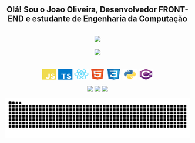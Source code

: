 <div align="center">
<h2> Olá! Sou o Joao Oliveira, Desenvolvedor FRONT-END e estudante de Engenharia da Computação</h2>
</div>
<br>
<div align="center">
  <a href="https://github.com/JoaoOliveiraaa">
    <img height="180em" src="https://github-readme-stats.vercel.app/api?username=JoaoOliveiraaa&show_icons=true&theme=dark&include_all_commits=true&count_private=true"/>
  </a>
</div>
<br>
<div align="center">
  <a href="https://github.com/JoaoOliveiraaa">
    <img height="180em" src="https://github-readme-stats.vercel.app/api/top-langs/?username=JoaoOliveiraaa&layout=compact&langs_count=7&theme=dark"/>
  </a>
</div>
<br>
<div align="center">
  <div style="display: inline_block"><br>
    <img align="center" alt="JoaoOliveiraaa-Js" height="30" width="40" src="https://raw.githubusercontent.com/devicons/devicon/master/icons/javascript/javascript-plain.svg">
    <img align="center" alt="JoaoOliveiraaa-Ts" height="30" width="40" src="https://raw.githubusercontent.com/devicons/devicon/master/icons/typescript/typescript-plain.svg">
    <img align="center" alt="JoaoOliveiraaa-React" height="30" width="40" src="https://raw.githubusercontent.com/devicons/devicon/master/icons/react/react-original.svg">
    <img align="center" alt="JoaoOliveiraaa-HTML" height="30" width="40" src="https://raw.githubusercontent.com/devicons/devicon/master/icons/html5/html5-original.svg">
    <img align="center" alt="JoaoOliveiraaa-CSS" height="30" width="40" src="https://raw.githubusercontent.com/devicons/devicon/master/icons/css3/css3-original.svg">
    <img align="center" alt="JoaoOliveiraaa-Python" height="30" width="40" src="https://raw.githubusercontent.com/devicons/devicon/master/icons/python/python-original.svg">
    <img align="center" alt="JoaoOliveiraaa-Csharp" height="30" width="40" src="https://raw.githubusercontent.com/devicons/devicon/master/icons/csharp/csharp-original.svg">
  </div>
</div>
<br>
<div align="center">
  <a href="https://www.instagram.com/joao.cun" target="_blank"><img src="https://img.shields.io/badge/-Instagram-%23E4405F?style=for-the-badge&logo=instagram&logoColor=white" target="_blank"></a> 
  <a href="mailto:joao.pedro_oliveira@Outlook.com"><img src="https://img.shields.io/badge/-Gmail-%23333?style=for-the-badge&logo=gmail&logoColor=white" target="_blank"></a>
  <a href="https://www.linkedin.com/in/joao-pedro-cunha-de-oliveira-9145a0233" target="_blank"><img src="https://img.shields.io/badge/-LinkedIn-%230077B5?style=for-the-badge&logo=linkedin&logoColor=white" target="_blank"></a> 
</div>



![snake gif](https://github.com/JoaoOliveiraaa/JoaoOliveiraaa/blob/output/github-contribution-grid-snake.svg)

